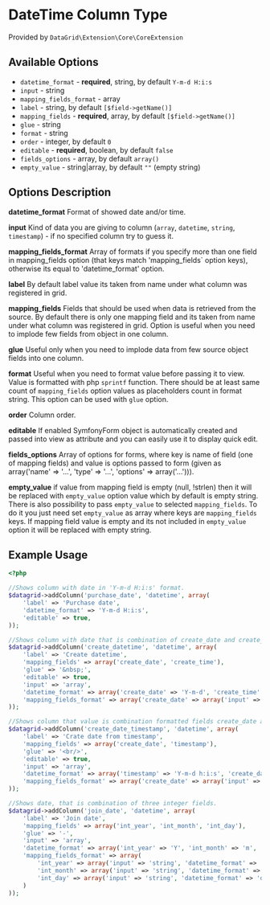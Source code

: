 # DateTime Column Type #

Provided by ``DataGrid\Extension\Core\CoreExtension``

## Available Options ##

* ``datetime_format`` - **required**, string, by default ``Y-m-d H:i:s``
* ``input`` - string
* ``mapping_fields_format`` - array
* ``label`` - string, by default ``[$field->getName()]``
* ``mapping_fields`` - **required**, array, by default ``[$field->getName()]``
* ``glue`` - string
* ``format`` - string
* ``order`` - integer, by default ``0``
* ``editable`` - **required**, boolean, by default ``false``
* ``fields_options`` - array, by default ``array()``
* ``empty_value`` - string|array, by default ``""`` (empty string)

## Options Description ##

**datetime_format** Format of showed date and/or time.

**input** Kind of data you are giving to column (``array``, ``datetime``, ``string``, ``timestamp``) - if no specified column try to guess it.

**mapping_fields_format** Array of formats if you specify more than one field in mapping_fields option (that keys match 'mapping_fields` option keys), otherwise its equal to 'datetime_format' option.

**label** By default label value its taken from name under what column was registered in grid.

**mapping_fields** Fields that should be used when data is retrieved from the source. By default there is only one mapping
field and its taken from name under what column was registered in grid.
Option is useful when you need to implode few fields from object in one column.

**glue** Useful only when you need to implode data from few source object fields into one column.

**format** Useful when you need to format value before passing it to view. Value is formatted with php ``sprintf`` function. There should be at least same count of ``mapping_fields`` option
values as placeholders count in format string. This option can be used with ``glue`` option.

**order** Column order.

**editable** If enabled SymfonyForm object is automatically created and passed into view as attribute and you can easily use it to display quick edit.

**fields_options** Array of options for forms, where key is name of field (one of mapping fields) and value is options passed to form
(given as array('name' => '...', 'type' => '...', 'options' => array('...'))).

**empty_value** if value from mapping field is empty (null, !strlen) then it will be replaced with ``empty_value`` option value which by default is empty string. There is also possibility to pass ``empty_value`` to selected ``mapping_fields``.
To do it you just need set ``empty_value`` as array where keys are ``mapping_fields`` keys. If mapping field value is empty and its not included in ``empty_value`` option it will be replaced with empty string.

## Example Usage ##

``` php
<?php

//Shows column with date in 'Y-m-d H:i:s' format.
$datagrid->addColumn('purchase_date', 'datetime', array(
    'label' => 'Purchase date',
    'datetime_format' => 'Y-m-d H:i:s',
    'editable' => true,
));

//Shows column with date that is combination of create_date and create_time fields.
$datagrid->addColumn('create_datetime', 'datetime', array(
    'label' => 'Create datetime',
    'mapping_fields' => array('create_date', 'create_time'),
    'glue' => '&nbsp;',
    'editable' => true,
    'input' => 'array',
    'datetime_format' => array('create_date' => 'Y-m-d', 'create_time' => "H:i:s"),
    'mapping_fields_format' => array('create_date' => array('input' => 'datetime'), 'create_time' => array('input' => 'datetime')),
));

//Shows column that value is combination formatted fields create_date and timestamp.
$datagrid->addColumn('create_date_timestamp', 'datetime', array(
    'label' => 'Crate date from timestamp',
    'mapping_fields' => array('create_date', 'timestamp'),
    'glue' => '<br/>',
    'editable' => true,
    'input' => 'array',
    'datetime_format' => array('timestamp' => 'Y-m-d h:i:s', 'create_date' => 'Y-m-d'),
    'mapping_fields_format' => array('create_date' => array('input' => 'datetime'), 'timestamp' => array('input' => 'timestamp'))
));

//Shows date, that is combination of three integer fields.
$datagrid->addColumn('join_date', 'datetime', array(
    'label' => 'Join date',
    'mapping_fields' => array('int_year', 'int_month', 'int_day'),
    'glue' => '-',
    'input' => 'array',
    'datetime_format' => array('int_year' => 'Y', 'int_month' => 'm', 'int_day' => 'd'),
    'mapping_fields_format' => array(
        'int_year' => array('input' => 'string', 'datetime_format' => 'Y'),
        'int_month' => array('input' => 'string', 'datetime_format' => 'm'),
        'int_day' => array('input' => 'string', 'datetime_format' => 'd')
    )
));

```

